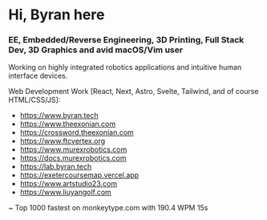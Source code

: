 # Hi, Byran here

### EE, Embedded/Reverse Engineering, 3D Printing, Full Stack Dev, 3D Graphics and avid macOS/Vim user

Working on highly integrated robotics applications and intuitive human interface devices.

Web Development Work [React, Next, Astro, Svelte, Tailwind, and of course HTML/CSS/JS]:
* https://www.byran.tech
* https://www.theexonian.com
* https://crossword.theexonian.com
* https://www.ftcvertex.org
* https://www.murexrobotics.com
* https://docs.murexrobotics.com
* https://lab.byran.tech
* https://exetercoursemap.vercel.app
* https://www.artstudio23.com
* https://www.liuyangolf.com

~ Top 1000 fastest on monkeytype.com with 190.4 WPM 15s
